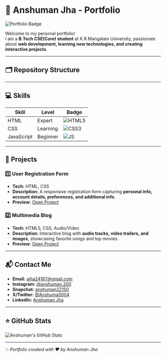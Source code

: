 # 🌟 Anshuman Jha - Portfolio

![Portfolio Badge](https://img.shields.io/badge/Portfolio-Anshuman%20Jha-blue?style=for-the-badge&logo=appveyor)

Welcome to my personal portfolio!  
I am a **B.Tech CSE(Core) student** at K.R Mangalam University, passionate about **web development, learning new technologies, and creating interactive projects**.

---

## 🗂 Repository Structure


---

## 💻 Skills

| Skill        | Level     | Badge |
|--------------|----------|-------|
| HTML         | Expert   | ![HTML5](https://img.shields.io/badge/HTML5-E34F26?style=flat&logo=html5&logoColor=white) |
| CSS          | Learning | ![CSS3](https://img.shields.io/badge/CSS3-1572B6?style=flat&logo=css3&logoColor=white) |
| JavaScript   | Beginner | ![JS](https://img.shields.io/badge/JavaScript-F7DF1E?style=flat&logo=javascript&logoColor=black) |

---

## 🚀 Projects

### 1️⃣ User Registration Form
- **Tech:** HTML, CSS  
- **Description:** A responsive registration form capturing **personal info, account details, preferences, and additional info**.  
- **Preview:** [Open Project](./Registration_form/index.html)  

### 2️⃣ Multimedia Blog
- **Tech:** HTML5, CSS, Audio/Video  
- **Description:** Interactive blog with **audio tracks, video trailers, and images**, showcasing favorite songs and top movies.  
- **Preview:** [Open Project](./Multimedia/index.html)  

---

## 📬 Contact Me

- **Email:** [ajha24187@gmail.com](mailto:ajha24187@gmail.com)  
- **Instagram:** [@anshuman.200](https://www.instagram.com/anshuman.200/)  
- **Snapchat:** [anshuman22150](https://www.snapchat.com/add/anshuman22150)  
- **X/Twitter:** [@Anshuma0004](https://x.com/Anshuma0004)  
- **LinkedIn:** [Anshuman Jha](https://www.linkedin.com/in/anshuman-jha-a4b549369/)

---

## ⭐ GitHub Stats

![Anshuman's GitHub Stats](https://github-readme-stats.vercel.app/api?username=your-github-username&show_icons=true&theme=radical)

---

*✨ Portfolio created with ❤️ by Anshuman Jha*

